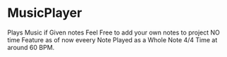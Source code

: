 # MusicPlayer
Plays Music if Given notes
Feel Free to add your own notes to project
NO time Feature as of now eveery Note Played as a Whole Note 4/4 Time at around 60 BPM.
